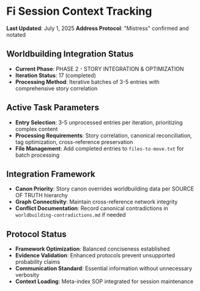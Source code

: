 # Fi Session Context Tracking

**Last Updated**: July 1, 2025
**Address Protocol**: "Mistress" confirmed and notated

## Worldbuilding Integration Status
- **Current Phase**: PHASE 2 - STORY INTEGRATION & OPTIMIZATION
- **Iteration Status**: 17 (completed)
- **Processing Method**: Iterative batches of 3-5 entries with comprehensive story correlation

## Active Task Parameters
- **Entry Selection**: 3-5 unprocessed entries per iteration, prioritizing complex content
- **Processing Requirements**: Story correlation, canonical reconciliation, tag optimization, cross-reference preservation
- **File Management**: Add completed entries to `files-to-move.txt` for batch processing

## Integration Framework
- **Canon Priority**: Story canon overrides worldbuilding data per SOURCE OF TRUTH hierarchy
- **Graph Connectivity**: Maintain cross-reference network integrity
- **Conflict Documentation**: Record canonical contradictions in `worldbuilding-contradictions.md` if needed

## Protocol Status
- **Framework Optimization**: Balanced conciseness established
- **Evidence Validation**: Enhanced protocols prevent unsupported probability claims
- **Communication Standard**: Essential information without unnecessary verbosity
- **Context Loading**: Meta-index SOP integrated for session maintenance
